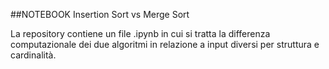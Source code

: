 ##NOTEBOOK Insertion Sort vs Merge Sort

La repository contiene un file .ipynb in cui si tratta la differenza computazionale dei due algoritmi in relazione a input diversi per struttura e cardinalità. 
